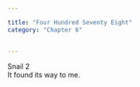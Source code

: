 ```yaml
---

title: "Four Hundred Seventy Eight"
category: "Chapter 6"


---
```

<style>
body {
text-align: justify}
</style>

Snail 2
<br>
It found its way to me. 

